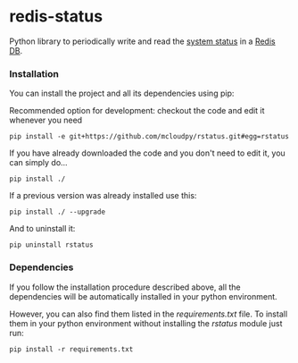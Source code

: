 redis-status
============

Python library to periodically write and read the [system status](http://pythonhosted.org/psutil/) in a [Redis DB](http://redis.io/).

### Installation

You can install the project and all its dependencies using pip:

Recommended option for development: checkout the code and edit it whenever you need
 
    pip install -e git+https://github.com/mcloudpy/rstatus.git#egg=rstatus
     
If you have already downloaded the code and you don't need to edit it, you can simply do...
 
    pip install ./
     
If a previous version was already installed use this:
 
    pip install ./ --upgrade
     
And to uninstall it:

    pip uninstall rstatus


### Dependencies

If you follow the installation procedure described above, all the dependencies will be automatically installed in your python environment.

However, you can also find them listed in the _requirements.txt_ file.
To install them in your python environment without installing the _rstatus_ module just run:

    pip install -r requirements.txt
